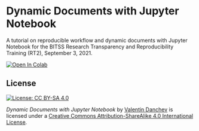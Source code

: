 # Dynamic Documents with Jupyter Notebook

A tutorial on reproducible workflow and dynamic documents with Jupyter Notebook for the BITSS Research Transparency and Reproducibility Training (RT2), September 3, 2021.

[![Open In Colab](https://colab.research.google.com/assets/colab-badge.svg)](
https://colab.research.google.com/github/valdanchev/dynamic-documents-with-jupyter-notebook/blob/main/Dynamic_Documents_with_Jupyter_Notebook.ipynb)

## License

[![License: CC BY-SA 4.0](https://img.shields.io/badge/License-CC%20BY--SA%204.0-lightgrey.svg)](http://creativecommons.org/licenses/by-sa/4.0/)

_Dynamic Documents with Jupyter Notebook_ by [Valentin Danchev](https://valdanchev.github.io) is licensed under a [Creative Commons Attribution-ShareAlike 4.0 International License](https://creativecommons.org/licenses/by-sa/4.0/).
